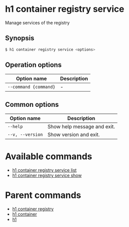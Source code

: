 
# h1 container registry service

Manage services of the registry

## Synopsis

```bash
$ h1 container registry service <options>
```

## Operation options

| Option name               | Description |
| ------------------------- | ----------- |
| ```--command {command}``` | -           |

## Common options

| Option name          | Description                 |
| -------------------- | --------------------------- |
| ```--help```         | Show help message and exit. |
| ```--v, --version``` | Show version and exit.      |

# Available commands

* [h1 container registry service list](./list/README.md)
* [h1 container registry service show](./show/README.md)

# Parent commands

* [h1 container registry](./../README.md)
* [h1 container](./../../README.md)
* [h1](./../../../README.md)
